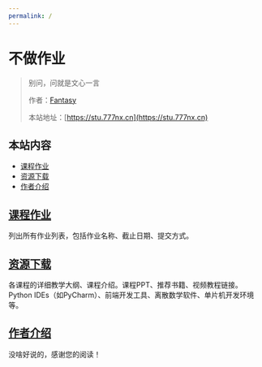 ```yaml
---
permalink: /
---
```


# 不做作业

> 别问，问就是文心一言
>
> 作者：[Fantasy](https://www.777nx.cn/personal/about/)
>
> 本站地址：[https://stu.777nx.cn](https://stu.777nx.cn)

## 本站内容

- [课程作业](/课程作业)
- [资源下载](/资源下载)
- [作者介绍](/作者)


## [课程作业](/课程作业)

列出所有作业列表，包括作业名称、截止日期、提交方式。

## [资源下载](/资源下载)

各课程的详细教学大纲、课程介绍。课程PPT、推荐书籍、视频教程链接。Python IDEs（如PyCharm）、前端开发工具、离散数学软件、单片机开发环境等。

## [作者介绍](/作者)

没啥好说的，感谢您的阅读！
